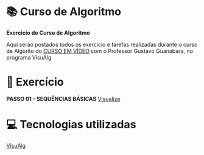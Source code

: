 # :books: Curso de Algoritmo
**Exercicío do Curso de Algoritmo**

 Aqui serão postados todos os exercício e tarefas realizadas durante o curso de Algorito do [CURSO EM VÍDEO](https://www.youtube.com/watch?v=8mei6uVttho&list=PLHz_AreHm4dmSj0MHol_aoNYCSGFqvfXV) com o Professor Gustavo Guanabara, no programa VisuAlg
 
 # :page_with_curl: Exercício
 **PASSO 01 - SEQUÊNCIAS BÁSICAS** [Visualize](https://github.com/ArgemiroC/Curso-de-Algoritmo/blob/main/Exerc%C3%ADcios%20-%20PASSO%2001/README.md)
    
# :computer: Tecnologias utilizadas

[VisuAlg](https://visualg3.com.br/)
